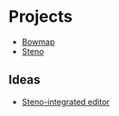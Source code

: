 # Projects

- [Bowmap](bowmap.md)
- [Steno](steno.md)

## Ideas

- [Steno-integrated editor](steno-editor.md)

